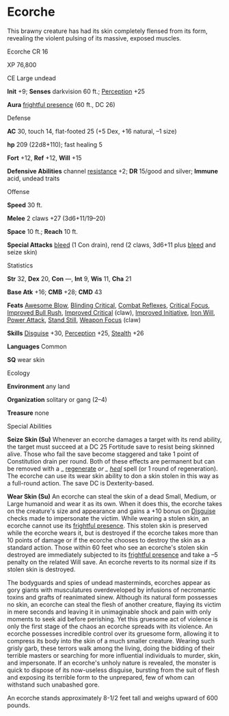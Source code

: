 # Ecorche

This brawny creature has had its skin completely flensed from its form, revealing the violent pulsing of its massive, exposed muscles.

Ecorche CR 16

XP 76,800

CE Large undead

**Init** +9; **Senses** darkvision 60 ft.; [Perception](skills/perception#_perception) +25

**Aura** [frightful presence](monsters/universalMonsterRules#_frightful-presence) (60 ft., DC 26)

Defense

**AC** 30, touch 14, flat-footed 25 (+5 Dex, +16 natural, –1 size)

**hp** 209 (22d8+110); fast healing 5

**Fort** +12, **Ref** +12, **Will** +15

**Defensive Abilities** channel [resistance](monsters/universalMonsterRules#_resistance) +2; **DR** 15/good and silver; **Immune** acid, undead traits

Offense

**Speed** 30 ft.

**Melee** 2 claws +27 (3d6+11/19–20)

**Space** 10 ft.; **Reach** 10 ft.

**Special Attacks** [bleed](monsters/universalMonsterRules#_bleed) (1 Con drain), rend (2 claws, 3d6+11 plus [bleed](monsters/universalMonsterRules#_bleed) and seize skin)

Statistics

**Str** 32, **Dex** 20, **Con** —, **Int** 9, **Wis** 11, **Cha** 21

**Base Atk** +16; **CMB** +28; **CMD** 43

**Feats** [Awesome Blow](monsters/monsterFeats#_awesome-blow), [Blinding Critical](feats#_blinding-critical), [Combat Reflexes](feats#_combat-reflexes), [Critical Focus](feats#_critical-focus), [Improved Bull Rush](feats#_improved-bull-rush), [Improved Critical](feats#_improved-critical) (claw), [Improved Initiative](feats#_improved-initiative), [Iron Will](feats#_iron-will), [Power Attack](feats#_power-attack), [Stand Still](feats#_stand-still), [Weapon Focus](feats#_weapon-focus) (claw)

**Skills** [Disguise](skills/disguise#_disguise) +30, [Perception](skills/perception#_perception) +25, [Stealth](skills/stealth#_stealth) +26

**Languages** Common

**SQ** wear skin

Ecology

**Environment** any land

**Organization** solitary or gang (2–4)

**Treasure** none

Special Abilities

**Seize Skin (Su)** Whenever an ecorche damages a target with its rend ability, the target must succeed at a DC 25 Fortitude save to resist being skinned alive. Those who fail the save become staggered and take 1 point of Constitution drain per round. Both of these effects are permanent but can be removed with a _ [regenerate](spells/regenerate#_regenerate) _or _ [heal](spells/heal#_heal)_ spell (or 1 round of regeneration). The ecorche can use its wear skin ability to don a skin stolen in this way as a full-round action. The save DC is Dexterity-based.

**Wear Skin (Su)** An ecorche can steal the skin of a dead Small, Medium, or Large humanoid and wear it as its own. When it does this, the ecorche takes on the creature's size and appearance and gains a +10 bonus on [Disguise](skills/disguise#_disguise) checks made to impersonate the victim. While wearing a stolen skin, an ecorche cannot use its [frightful presence](monsters/universalMonsterRules#_frightful-presence). This stolen skin is preserved while the ecorche wears it, but is destroyed if the ecorche takes more than 10 points of damage or if the ecorche chooses to destroy the skin as a standard action. Those within 60 feet who see an ecorche's stolen skin destroyed are immediately subjected to its [frightful presence](monsters/universalMonsterRules#_frightful-presence) and take a –5 penalty on the related Will save. An ecorche reverts to its normal size if its stolen skin is destroyed.

The bodyguards and spies of undead masterminds, ecorches appear as gory giants with musculatures overdeveloped by infusions of necromantic toxins and grafts of reanimated sinew. Although its natural form possesses no skin, an ecorche can steal the flesh of another creature, flaying its victim in mere seconds and leaving it in unimaginable shock and pain with only moments to seek aid before perishing. Yet this gruesome act of violence is only the first stage of the chaos an ecorche spreads with its violence. An ecorche possesses incredible control over its gruesome form, allowing it to compress its body into the skin of a much smaller creature. Wearing such grisly garb, these terrors walk among the living, doing the bidding of their terrible masters or searching for more influential individuals to murder, skin, and impersonate. If an ecorche's unholy nature is revealed, the monster is quick to dispose of its now-useless disguise, bursting from the suit of flesh and exposing its terrible form to the unprepared, few of whom can withstand such unabashed gore.

An ecorche stands approximately 8-1/2 feet tall and weighs upward of 600 pounds.

